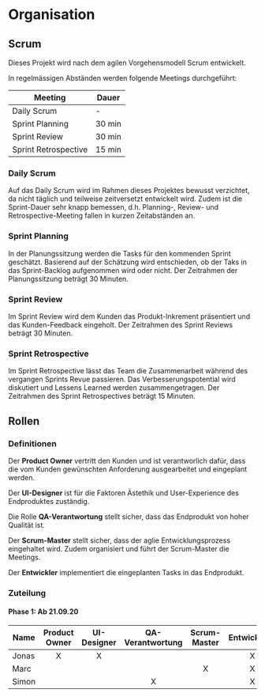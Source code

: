 # Organisation

## Scrum
Dieses Projekt wird nach dem agilen Vorgehensmodell Scrum entwickelt. 

In regelmässigen Abständen werden folgende Meetings durchgeführt: 

| Meeting              | Dauer  |
| -------------------- | ------ |
| Daily Scrum          | -      |
| Sprint Planning      | 30 min |
| Sprint Review        | 30 min |
| Sprint Retrospective | 15 min |

### Daily Scrum
Auf das Daily Scrum wird im Rahmen dieses Projektes bewusst verzichtet, da nicht täglich und teilweise zeitversetzt entwickelt wird. Zudem ist die Sprint-Dauer sehr knapp bemessen, d.h. Planning-, Review- und Retrospective-Meeting fallen in kurzen Zeitabständen an.

### Sprint Planning
In der Planungssitzung werden die Tasks für den kommenden Sprint geschätzt. Basierend auf der Schätzung wird entschieden, ob der Taks in das Sprint-Backlog aufgenommen wird oder nicht. Der Zeitrahmen der Planungssitzung beträgt 30 Minuten.

### Sprint Review
Im Sprint Review wird dem Kunden das Produkt-Inkrement präsentiert und das Kunden-Feedback eingeholt. Der Zeitrahmen des Sprint Reviews  beträgt 30 Minuten.

### Sprint Retrospective
Im Sprint Retrospective lässt das Team die Zusammenarbeit während des vergangen Sprints Revue passieren. Das Verbesserungspotential wird diskutiert und Lessens Learned werden zusammengetragen. Der Zeitrahmen des Sprint Retrospectives beträgt 15 Minuten.

## Rollen

### Definitionen
Der **Product Owner** vertritt den Kunden und ist verantworlich dafür, dass die vom Kunden gewünschten Anforderung ausgearbeitet und eingeplant werden. 

Der **UI-Designer** ist für die Faktoren Ästethik und User-Experience des Endproduktes zuständig.

Die Rolle **QA-Verantwortung** stellt sicher, dass das Endprodukt von hoher Qualität ist.

Der **Scrum-Master** stellt sicher, dass der aglie Entwicklungsprozess eingehaltet wird. Zudem organisiert und führt der Scrum-Master die Meetings.

Der **Entwickler** implementiert die eingeplanten Tasks in das Endprodukt.

### Zuteilung
#### Phase 1: Ab 21.09.20
| Name  | Product Owner | UI-Designer | QA-Verantwortung | Scrum-Master | Entwicklung |
| ----- | :-----------: | :---------: | :--------------: | :----------: | :---------: |
| Jonas |       X       |      X      |                  |              |      X      |
| Marc  |               |             |                  |      X       |      X      |
| Simon |               |             |        X         |              |      X      |
